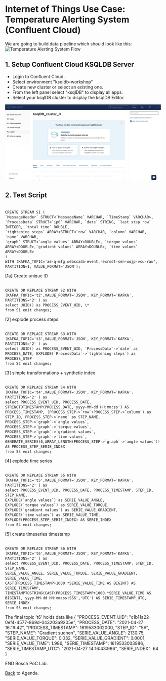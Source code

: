 # Internet of Things Use Case: Temperature Alerting System (Confluent Cloud)

We are going to build data pipeline which should look like this:
![ Temperature Alerting System Flow](img_alerting_system_program/datapipeline.png)

## 1. Setup Confluent Cloud KSQLDB Server

- Login to Confluent Cloud.
- Select environment "ksqldb-workshop"
- Create new cluster or select an existing one.
- From the left panel select "ksqlDB" to display all apps.
- Select your ksqlDB cluster to display the ksqlDB Editor.

![Start Screen](img_temperature_alerting_system/ksqlDB_Start.png)

## 2. Test Script

```

CREATE STREAM S1 (
`MessageHeader` STRUCT<`MessageName` VARCHAR, `TimeStamp` VARCHAR>,
`ProcessData` STRUCT<`ip0` VARCHAR, `date` STRING, `last step row` INTEGER, `total time` DOUBLE,
`tightening steps` ARRAY<STRUCT<`row` VARCHAR, `column` VARCHAR, `name` VARCHAR,
`graph` STRUCT<`angle values` ARRAY<DOUBLE>, `torque values` ARRAY<DOUBLE>,`gradient values` ARRAY<DOUBLE>, `time values` ARRAY<DOUBLE>
)
WITH (KAFKA_TOPIC='ae-q-mfg.webscada-event.rexrodt-sen-wujp-vcu-raw', PARTITION=1, VALUE_FORMAT='JSON');

```

[1a] Create unique ID

```

CREATE OR REPLACE STREAM S2 WITH (KAFKA_TOPIC='t2',VALUE_FORMAT='JSON', KEY_FORMAT='KAFKA', PARTITIONS='2' ) as
select UUID() as PROCESS_EVENT_UID, \*
from S1 emit changes;

```

[2] explode process steps

```

CREATE OR REPLACE STREAM S3 WITH (KAFKA_TOPIC='t3',VALUE_FORMAT='JSON', KEY_FORMAT='KAFKA', PARTITIONS='2' ) as
select UUID() as PROCESS_EVENT_UID, `ProcessData`->`date` as PROCESS_DATE, EXPLODE(`ProcessData`->`tightening steps`) as PROCESS_STEP
from S2 emit changes;

```

[3] simple transformations + synthetic index

```

CREATE OR REPLACE STREAM S4 WITH (KAFKA_TOPIC='t4',VALUE_FORMAT='JSON', KEY_FORMAT='KAFKA', PARTITIONS='2' ) as
select PROCESS_EVENT_UID, PROCESS_DATE, STRINGTOTIMESTAMP(PROCESS_DATE,'yyyy-MM-dd HH:mm:ss') AS PROCESS_TIMESTAMP, (PROCESS_STEP->`row`+PROCESS_STEP->`column`) as STEP_ID, PROCESS_STEP->`name` as STEP_NAME,
PROCESS_STEP->`graph`->`angle values`,
PROCESS_STEP->`graph`->`torque values`,
PROCESS_STEP->`graph`->`gradient values`,
PROCESS_STEP->`graph`->`time values`,
GENERATE_SERIES(0,ARRAY_LENGTH(PROCESS_STEP->`graph`->`angle values`)) AS PROCESS_STEP_SERIE_INDEX
from S3 emit changes;

```

[4] explode time series

```

CREATE OR REPLACE STREAM S5 WITH (KAFKA_TOPIC='t5',VALUE_FORMAT='JSON', KEY_FORMAT='KAFKA', PARTITIONS='2' ) as
select PROCESS_EVENT_UID, PROCESS_DATE, PROCESS_TIMESTAMP, STEP_ID, STEP_NAME,
EXPLODE(`angle values`) as SERIE_VALUE_ANGLE,
EXPLODE(`torque values`) as SERIE_VALUE_TORQUE,
EXPLODE(`gradient values`) as SERIE_VALUE_GRADIENT,
EXPLODE(`time values`) as SERIE_VALUE_TIME,
EXPLODE(PROCESS_STEP_SERIE_INDEX) AS SERIE_INDEX
from S4 emit changes;

```

[5] create timeseries timestamp

```

CREATE OR REPLACE STREAM S6 WITH (KAFKA_TOPIC='t6',VALUE_FORMAT='JSON', KEY_FORMAT='KAFKA', PARTITIONS='2' ) as
select PROCESS_EVENT_UID, PROCESS_DATE, PROCESS_TIMESTAMP, STEP_ID, STEP_NAME,
SERIE_VALUE_ANGLE, SERIE_VALUE_TORQUE, SERIE_VALUE_GRADIENT, SERIE_VALUE_TIME,
CAST(PROCESS_TIMESTAMP+1000.*SERIE_VALUE_TIME AS BIGINT) AS SERIE_TIMESTAMP,
TIMESTAMPTOSTRING(CAST(PROCESS_TIMESTAMP+1000.*SERIE_VALUE_TIME AS BIGINT),'yyyy-MM-dd HH:mm:ss:SSS','UTC') AS SERIE_TIMESTAMP_UTC,
SERIE_INDEX
from S5 emit changes;

```

The final topic 't6' holds data like
{
"PROCESS_EVENT_UID": "c1b11a22-0ef4-4577-869d-043203a9205e",
"PROCESS_DATE": "2021-04-27 16:16:42",
"PROCESS_TIMESTAMP": 1619533002000,
"STEP_ID": "5A",
"STEP_NAME": "Gradient suchen",
"SERIE_VALUE_ANGLE": 2130.75,
"SERIE_VALUE_TORQUE": 0.032,
"SERIE_VALUE_GRADIENT": 0.0001,
"SERIE_VALUE_TIME": 1.986,
"SERIE_TIMESTAMP": 1619533003986,
"SERIE_TIMESTAMP_UTC": "2021-04-27 14:16:43:986",
"SERIE_INDEX": 64
}

END Bosch PoC Lab.

[Back](../README.md#Agenda) to Agenda.
